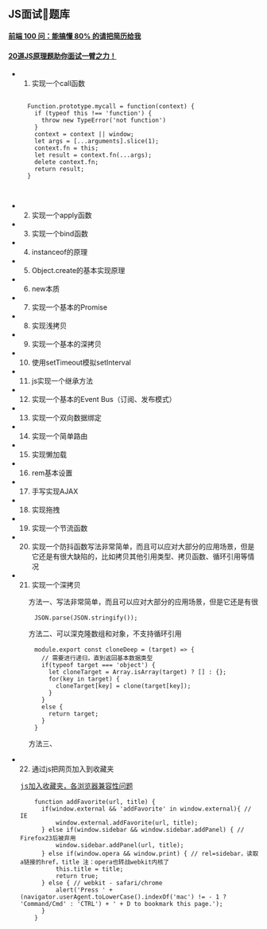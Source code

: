 ## JS面试题库

#### [前端 100 问：能搞懂 80% 的请把简历给我](https://juejin.im/post/5d23e750f265da1b855c7bbe?utm_source=gold_browser_extension)

#### [20道JS原理题助你面试一臂之力！](https://juejin.im/post/5d2ee123e51d4577614761f8?utm_source=gold_browser_extension)
* 1. 实现一个call函数
   <pre>
   <code>
    Function.prototype.mycall = function(context) {
      if (typeof this !== 'function') {
        throw new TypeError('not function')
      }
      context = context || window;
      let args = [...arguments].slice(1);
      context.fn = this;
      let result = context.fn(...args);
      delete context.fn;
      return result;
    }
   </code>
   </pre>
* 2. 实现一个apply函数
* 3. 实现一个bind函数
* 4. instanceof的原理
* 5. Object.create的基本实现原理
* 6. new本质
* 7. 实现一个基本的Promise
* 8. 实现浅拷贝
* 9. 实现一个基本的深拷贝
* 10. 使用setTimeout模拟setInterval
* 11. js实现一个继承方法
* 12. 实现一个基本的Event Bus（订阅、发布模式）
* 13. 实现一个双向数据绑定
* 14. 实现一个简单路由
* 15. 实现懒加载
* 16. rem基本设置
* 17. 手写实现AJAX
* 18. 实现拖拽
* 19. 实现一个节流函数
* 20. 实现一个防抖函数写法非常简单，而且可以应对大部分的应用场景，但是它还是有很大缺陷的，比如拷贝其他引用类型、拷贝函数、循环引用等情况
* 21. 实现一个深拷贝
  <pre>
    方法一、写法非常简单，而且可以应对大部分的应用场景，但是它还是有很大缺陷的，比如拷贝其他引用类型、拷贝函数、循环引用等情况
    <code>
      JSON.parse(JSON.stringify());
    </code>
    方法二、可以深克隆数组和对象，不支持循环引用
    <code>
      module.export const cloneDeep = (target) => {
        // 需要进行递归，直到返回基本数据类型
        if(typeof target === 'object') {
          let cloneTarget = Array.isArray(target) ? [] : {};
          for(key in target) {
            cloneTarget[key] = clone(target[key]);
          }
        }
        else {
          return target;
        }
      }
    </code>
    方法三、
  </pre>
* 22. 通过js把网页加入到收藏夹
  <pre>
  <a href="https://gist.github.com/zzuhan/8000653">js加入收藏夹，各浏览器兼容性问题</a>
    <code>
      function addFavorite(url, title) {
        if(window.external && 'addFavorite' in window.external){ // IE
            window.external.addFavorite(url, title);
        } else if(window.sidebar && window.sidebar.addPanel) { // Firefox23后被弃用
            window.sidebar.addPanel(url, title);
        } else if(window.opera && window.print) { // rel=sidebar，读取a链接的href，title 注：opera也转战webkit内核了
            this.title = title;
            return true;
        } else { // webkit - safari/chrome
            alert('Press ' + (navigator.userAgent.toLowerCase().indexOf('mac') != - 1 ? 'Command/Cmd' : 'CTRL') + ' + D to bookmark this page.');
        }
      }
    </code>
  </pre>